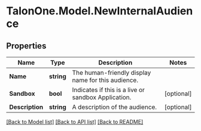 # TalonOne.Model.NewInternalAudience
## Properties

Name | Type | Description | Notes
------------ | ------------- | ------------- | -------------
**Name** | **string** | The human-friendly display name for this audience. | 
**Sandbox** | **bool** | Indicates if this is a live or sandbox Application. | [optional] 
**Description** | **string** | A description of the audience. | [optional] 

[[Back to Model list]](../README.md#documentation-for-models) [[Back to API list]](../README.md#documentation-for-api-endpoints) [[Back to README]](../README.md)

